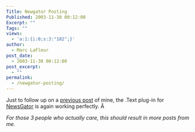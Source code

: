 ```yaml
---
Title: Newgator Posting
Published: 2003-11-30 00:12:00
Excerpt: ""
Tags: ""
views:
  - 'a:1:{i:0;s:3:"182";}'
author:
  - Marc LaFleur
post_date:
  - 2003-11-30 00:12:00
post_excerpt:
  - ""
permalink:
  - /newgator-posting/
---
```

<div class="Section1"> <p>Just to follow up on a <a href="http://weblogs.asp.net/mlafleur/posts/31381.aspx" target="_blank">previous post</a> of mine, the .Text plug-in for <a href="http://www.newsgator.com/" target="_blank">NewsGator</a> is again working perfectly. Â </p> <p><i><span style='; font-style:italic'>For those 3 people who actually care, this should result in more posts from me.</span></i></p></div>